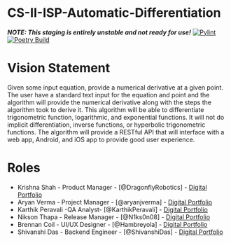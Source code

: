 # CS-II-ISP-Automatic-Differentiation
***NOTE: This staging is entirely unstable and not ready for use!***
[![Pylint](https://github.com/DragonflyRobotics/CS-II-ISP-Automatic-Differentiation/actions/workflows/pylint.yml/badge.svg)](https://github.com/DragonflyRobotics/CS-II-ISP-Automatic-Differentiation/actions/workflows/pylint.yml) [![Poetry Build](https://github.com/DragonflyRobotics/CS-II-ISP-Automatic-Differentiation/actions/workflows/build_pkg.yml/badge.svg)](https://github.com/DragonflyRobotics/CS-II-ISP-Automatic-Differentiation/actions/workflows/build_pkg.yml)


# Vision Statement
Given some input equation, provide a numerical derivative at a given point. The user have a standard text input for the equation and point and the algorithm will provide the numerical derivative along with the steps the algorithm took to derive it. This algorithm will be able to differentiate trigonometric function, logarithmic, and exponential functions. It will not do implicit differentiation, inverse functions, or hyperbolic trigonometric functions. The algorithm will provide a RESTful API that will interface with a web app, Android, and iOS app to provide good user experience. 


# Roles 
* Krishna Shah - Product Manager - [@DragonflyRobotics] - [Digital Portfolio](https://codermerlin.academy/users/krishna-shah/Digital%20Portfolio/)
* Aryan Verma - Project Manager - [@aryanjverma] - [Digital Portfolio](https://codermerlin.academy/users/aryan-verma/Digital%20Portfolio/)
* Karthik Peravali -QA Analyst- [@KarthikPeravali] - [Digital Portfolio](https://codermerlin.academy/users/karthik-peravali/Digital%20Portfolio/)
* Nikson Thapa - Release Manager - [@N1ks0n08] - [Digital Portfolio](https://codermerlin.academy/users/nikson-thapa/Digital%20Portfolio/) 
* Brennan Coil - UI/UX Designer - [@Hambreyola] - [Digital Portfolio](https://codermerlin.academy/users/brennan-coil/Digital%20Portfolio/) 
* Shivanshi Das - Backend Engineer - [@ShivanshiDas] - [Digital Portfolio](https://codermerlin.academy/users/shivanshi-das/Digital%20Portfolio/) 
